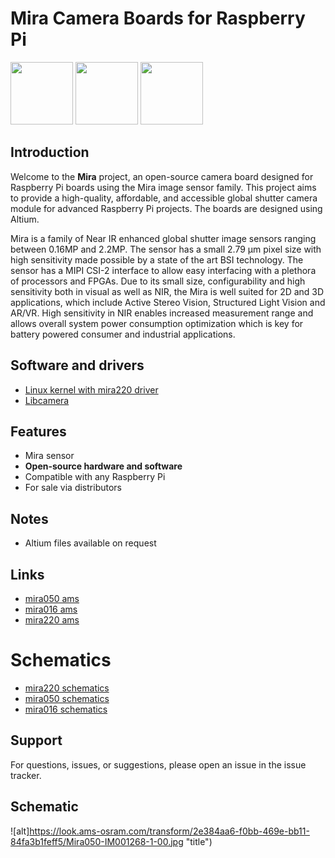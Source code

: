 # Mira Camera Boards for Raspberry Pi
<img src="https://look.ams-osram.com/transform/2e384aa6-f0bb-469e-bb11-84fa3b1feff5/Mira050-IM001268-1-00" width="100"  />
<img src="https://look.ams-osram.com/transform/d6a33393-efd2-48f5-9375-f44636e4a3fe/Mira016-IM001269-1-00" width="100"  />
<img src="https://look.ams-osram.com/transform/500ef14d-31c2-4142-881d-7061b992c443/Mira220-IM001270-1-00" width="100"  />


## Introduction
Welcome to the **Mira** project, an open-source camera board designed for Raspberry Pi boards using the Mira image sensor family. This project aims to provide a high-quality, affordable, and accessible global shutter camera module for advanced Raspberry Pi projects. The boards are designed using Altium.

 Mira is a family of Near IR enhanced global shutter image sensors ranging between 0.16MP and 2.2MP. 
 The sensor has a small 2.79 µm pixel size with high sensitivity made possible by a state of the art BSI technology. The sensor has a MIPI CSI-2 interface to allow easy interfacing with a plethora of processors and FPGAs. Due to its small size, configurability and high sensitivity both in visual as well as NIR, the Mira is well suited for 2D and 3D applications, which include Active Stereo Vision, Structured Light Vision and AR/VR. High sensitivity in NIR enables increased measurement range and allows overall system power consumption optimization which is key for battery powered consumer and industrial applications.
  
## Software and drivers
* [Linux kernel with mira220 driver](https://github.com/fiepfiep/linux/tree/rpi-6.12.y) 
* [Libcamera](https://github.com/fiepfiep/libcamera)

## Features
* Mira sensor
* **Open-source hardware and software**
* Compatible with any Raspberry Pi
* For sale via distributors

## Notes
* Altium files available on request

## Links
* [mira050 ams](https://ams-osram.com/products/sensor-solutions/cmos-image-sensors/ams-mira050-cmos-image-sensor)
* [mira016 ams](https://ams-osram.com/products/sensor-solutions/cmos-image-sensors/ams-mira016-cmos-image-sensor)
* [mira220 ams](https://ams-osram.com/products/sensor-solutions/cmos-image-sensors/ams-mira220)

# Schematics
* [mira220 schematics](Mira220\Output\PDF\Schematic%20Prints.PDF)
* [mira050 schematics](Mira050\Output\PDF\Schematic%20Prints.PDF)
* [mira016 schematics](Mira016\Output\PDF\Schematic%20Prints.PDF)


## Support
For questions, issues, or suggestions, please open an issue in the issue tracker.

## Schematic
![alt]https://look.ams-osram.com/transform/2e384aa6-f0bb-469e-bb11-84fa3b1feff5/Mira050-IM001268-1-00.jpg "title")